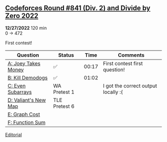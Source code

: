 ## [Codeforces Round #841 (Div. 2) and Divide by Zero 2022](https://codeforces.com/contest/1731) 
**12/27/2022** 120 min  
0 → 472

First contest!

| Question | Status | Time | Comments |
| --- | --- | --- | --- |
| [A: Joey Takes Money](https://codeforces.com/contest/1731/problem/A)| ✅ | 00:17 | First contest first question! |
| [B: Kill Demodogs](https://codeforces.com/contest/1731/problem/B) | ✅ | 01:02 |  |
| [C: Even Subarrays](https://codeforces.com/contest/1731/problem/C) | WA Pretest 1 |  | I got the correct output locally :( |
| [D: Valiant's New Map](https://codeforces.com/contest/1731/problem/D) | TLE Pretest 6 |  |  |
| [E: Graph Cost](https://codeforces.com/contest/1731/problem/E) |  |  |  |
| [F: Function Sum](https://codeforces.com/contest/1731/problem/F) |  |  |  |

[Editorial](https://codeforces.com/blog/entry/110630)